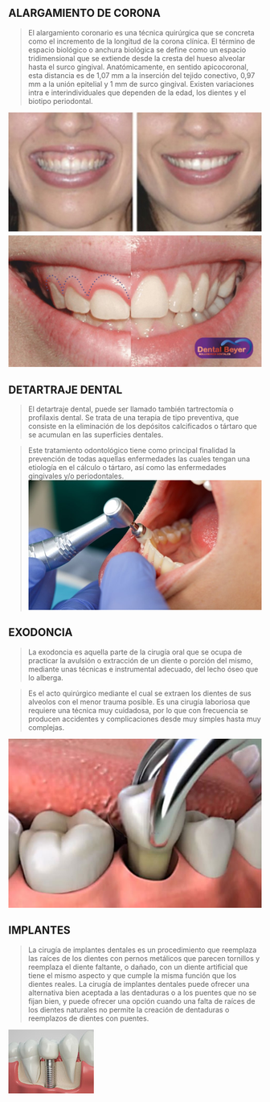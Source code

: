 ## ALARGAMIENTO DE CORONA
>El alargamiento coronario es una técnica quirúrgica que 
se concreta como el incremento de la longitud de la corona clínica. El término 
de espacio biológico o anchura biológica se define como un espacio tridimensional 
que se extiende desde la cresta del hueso alveolar hasta el surco gingival. 
Anatómicamente, en sentido apicocoronal, esta distancia es de 1,07 mm a la 
inserción del tejido conectivo, 0,97 mm a la unión epitelial y 1 mm de surco 
gingival. Existen variaciones intra e interindividuales que dependen de la edad, 
los dientes y el biotipo periodontal.

![alargamiento](alargamientodecorona.jpg)

## DETARTRAJE DENTAL
>El detartraje dental, puede ser llamado también tartrectomía 
o profilaxis dental. Se trata de una terapia de tipo preventiva, que consiste en 
la eliminación de los depósitos calcificados o tártaro que se acumulan en las 
superficies dentales.  

>Este tratamiento odontológico tiene como principal finalidad la prevención de 
todas aquellas enfermedades las cuales tengan una etiología en el cálculo o 
tártaro, así como las enfermedades gingivales y/o periodontales. 
![detartraje](detartraje-dental.jpg)

## EXODONCIA
>La exodoncia es aquella parte de la cirugía 
oral que se ocupa de practicar la avulsión o extracción de un diente o porción del
mismo, mediante unas técnicas e instrumental adecuado, del lecho óseo que lo 
alberga.

>Es el acto quirúrgico mediante el cual se extraen los dientes de sus alveolos con 
el menor trauma posible. Es una cirugía laboriosa que requiere una técnica muy 
cuidadosa, por lo que con frecuencia se producen accidentes y complicaciones 
desde muy simples hasta muy complejas.

![exodoncia](exodoncia.jpg)

## IMPLANTES
>La cirugía de implantes dentales es un procedimiento que reemplaza las 
raíces de los dientes con pernos metálicos que parecen tornillos y reemplaza el 
diente faltante, o dañado, con un diente artificial que tiene el mismo aspecto y 
que cumple la misma función que los dientes reales. La cirugía de implantes 
dentales puede ofrecer una alternativa bien aceptada a las dentaduras o a los 
puentes que no se fijan bien, y puede ofrecer una opción cuando una falta de 
raíces de los dientes naturales no permite la creación de dentaduras o reemplazos 
de dientes con puentes.

![implante](implante.jpg)
